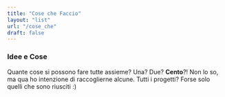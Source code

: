```yaml
---
title: "Cose che Faccio"
layout: "list"
url: "/cose_che"
draft: false
---
```


### Idee e Cose

Quante cose si possono fare tutte assieme? Una? Due? **Cento**?! 
Non lo so, ma qua ho intenzione di raccoglierne alcune. Tutti i progetti? Forse solo quelli che sono riusciti :)

